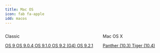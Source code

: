 ```yaml
---
title: Mac OS
icon: fab fa-apple
idd: macos
---
```

<div class="columns">
  <div class="column">
    <p class="title">
      Classic <a href="{{site.wikihelp}}/Classic_Mac_OS"><i class="subtitle fas fa-question-circle"></i></a>
    </p>
    <a class="button is-rounded" href="{{ site.cdnurl }}/{{ page.idd }}/classic/Mac_OS_9.0.0.toast__0.zip">
      <span class="icon is-small">
        <i class="fas fa-download"></i>
      </span>
      <span>OS 9</span>
    </a>
    <a class="button is-rounded" href="{{ site.cdnurl }}/{{ page.idd }}/classic/Mac_OS_9.0.4.toast_.zip">
      <span class="icon is-small">
        <i class="fas fa-download"></i>
      </span>
      <span>OS 9.0.4</span>
    </a>
    <a class="button is-rounded" href="{{ site.cdnurl }}/{{ page.idd }}/classic/Mac_OS_9.1.0.toast_.zip">
      <span class="icon is-small">
        <i class="fas fa-download"></i>
      </span>
      <span>OS 9.1.0</span>
    </a>
    <a class="button is-rounded" href="{{ site.cdnurl }}/{{ page.idd }}/classic/Power_Mac_G4_Install_9.2.toast_.zip">
      <span class="icon is-small">
        <i class="fas fa-download"></i>
      </span>
      <span>OS 9.2 (G4)</span>
    </a>
    <a class="button is-rounded" href="{{ site.cdnurl }}/{{ page.idd }}/classic/Mac_OS_9.2.1.toast_.zip">
      <span class="icon is-small">
        <i class="fas fa-download"></i>
      </span>
      <span>OS 9.2.1</span>
    </a>
  </div>
  <div class="column">
    <p class="title">
      Mac OS X <a href="{{site.wikihelp}}/MacOS"><i class="subtitle fas fa-question-circle"></i></a>
    </p>
    <a class="button is-rounded" href="{{ site.cdnurl }}/{{ page.idd }}/panther">
      <span class="icon is-small">
        <i class="fas fa-download"></i>
      </span>
      <span>Panther (10.3)</span>
    </a>
    <a class="button is-rounded" href="{{ site.cdnurl }}/{{ page.idd }}/tiger">
      <span class="icon is-small">
        <i class="fas fa-download"></i>
      </span>
      <span>Tiger (10.4)</span>
    </a>
  </div>
</div>